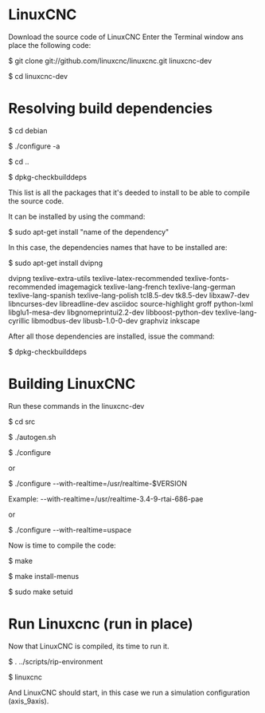 # LinuxCNC
Download the source code of LinuxCNC
Enter the Terminal window ans place the following code:

$ git clone git://github.com/linuxcnc/linuxcnc.git linuxcnc-dev

$ cd linuxcnc-dev

# Resolving build dependencies

$ cd debian 

$ ./configure -a 

$ cd .. 

$ dpkg-checkbuilddeps 

This list is all the packages that it's deeded to install to be able to compile the source code.

It can be installed by using the command:

$ sudo apt-get install "name of the dependency"

In this case, the dependencies names that have to be installed are:

$ sudo apt-get install dvipng 

dvipng 
texlive-extra-utils 
texlive-latex-recommended 
texlive-fonts-recommended 
imagemagick 
texlive-lang-french 
texlive-lang-german
texlive-lang-spanish
texlive-lang-polish
tcl8.5-dev
tk8.5-dev
libxaw7-dev
libncurses-dev
libreadline-dev
asciidoc
source-highlight
groff
python-lxml
libglu1-mesa-dev
libgnomeprintui2.2-dev
libboost-python-dev
texlive-lang-cyrillic
libmodbus-dev
libusb-1.0-0-dev
graphviz
inkscape

After all those dependencies are installed, issue the command:

$ dpkg-checkbuilddeps 


# Building LinuxCNC

Run these commands in the linuxcnc-dev

$ cd src 

$ ./autogen.sh 

$ ./configure 

or

$ ./configure  --with-realtime=/usr/realtime-$VERSION

Example: --with-realtime=/usr/realtime-3.4-9-rtai-686-pae

or 

$ ./configure --with-realtime=uspace

Now is time to compile the code:

$ make 

$ make install-menus 

$ sudo make setuid 

# Run Linuxcnc (run in place)

Now that LinuxCNC is compiled, its time to run it.

$ . ../scripts/rip-environment 

$ linuxcnc 

And LinuxCNC should start, in this case we run a simulation configuration (axis_9axis).
